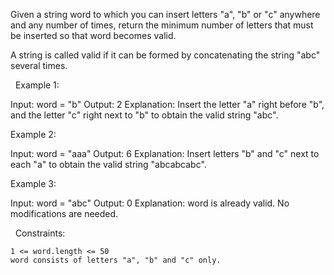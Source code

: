 Given a string word to which you can insert letters "a", "b" or "c" anywhere and any number of times, return the minimum number of letters that must be inserted so that word becomes valid.

A string is called valid if it can be formed by concatenating the string "abc" several times.

 
Example 1:

Input: word = "b"
Output: 2
Explanation: Insert the letter "a" right before "b", and the letter "c" right next to "b" to obtain the valid string "abc".


Example 2:

Input: word = "aaa"
Output: 6
Explanation: Insert letters "b" and "c" next to each "a" to obtain the valid string "abcabcabc".


Example 3:

Input: word = "abc"
Output: 0
Explanation: word is already valid. No modifications are needed. 


 
Constraints:


	1 <= word.length <= 50
	word consists of letters "a", "b" and "c" only. 

